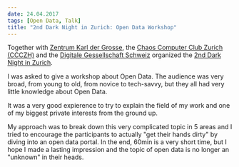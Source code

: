 ```yaml
---
date: 24.04.2017
tags: [Open Data, Talk]
title: "2nd Dark Night in Zurich: Open Data Workshop"
---
```


Together with [Zentrum Karl der Grosse](http://www.karldergrosse.ch/), the [Chaos Computer Club Zurich (CCCZH)](https://www.ccczh.ch/) and the [Digitale Gessellschaft Schweiz](https://www.digitale-gesellschaft.ch/) organized the [2nd Dark Night in Zurich](http://www.karldergrosse.ch/veranstaltung/die-2-zuercher-dark-night/).

I was asked to give a workshop about Open Data.
The audience was very broad, from young to old, from novice to tech-savvy, but they all had very little knowledge about Open Data.

It was a very good expierence to try to explain the field of my work and one of my biggest private interests from the ground up.

My approach was to break down this very complicated topic in 5 areas and I tried to encourage the participants to actually "get their hands dirty" by diving into an open data portal.
In the end, 60min is a very short time, but I hope I made a lasting impression and the topic of open data is no longer an "unknown" in their heads.

<script async class="speakerdeck-embed" data-id="24f98c4563e241ff916c80bf6631aeb6" data-ratio="1.77777777777778" src="//speakerdeck.com/assets/embed.js"></script>

